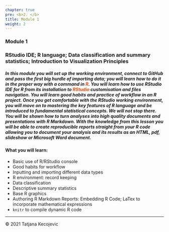 ```yaml
---
chapter: true
pre: <b>2. </b>
title: Module 1
weight: 2
---
```


### Module 1

### RStudio IDE; R language; Data classification and summary statistics; Introduction to Visualization Principles

##### In this module you will set up the working environment, connect to GitHub and pass the first big hurdle of importing data; you will learn how to do it in the proper way with a command in <span style="color:orangered">**R**</span>. You will learn how to use RStudio IDE for R from its installation to <span style="color:orangered">**RStudio**</span> customisation and files navigation. You will learn good habits and practice of workflow in an R project. Once you get comfortable with the RStudio working environment, you will move on to mastering the key features of R language and be introduced to fundamental statistical concepts. We will not stop there. You will be shown how to turn analyses into high quality documents and presentations with R Markdown. With the knowledge from this lesson you will be able to create reproducible reports straight from your R code allowing you to document your analysis and its results as an HTML, pdf, slideshow or Microsoft Word document.


#### What you will learn:

* Basic use of R/RStudio console
* Good habits for workflow
* Inputting and importing different data types
* R environment: record keeping
* Data classification
* Descriptive summary statistics
* Base R graphics
* Authoring R Markdown Reports: Embedding R Code; LaTex to incorporate mathematical expressions
* `knitr` to compile dynamic R code


-----------------------------
© 2021 Tatjana Kecojevic
